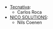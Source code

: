- [Tecnativa](https://www.tecnativa.com):
  - Carlos Roca
- [NICO SOLUTIONS](https://www.nico-solutions.de):
  - Nils Coenen
